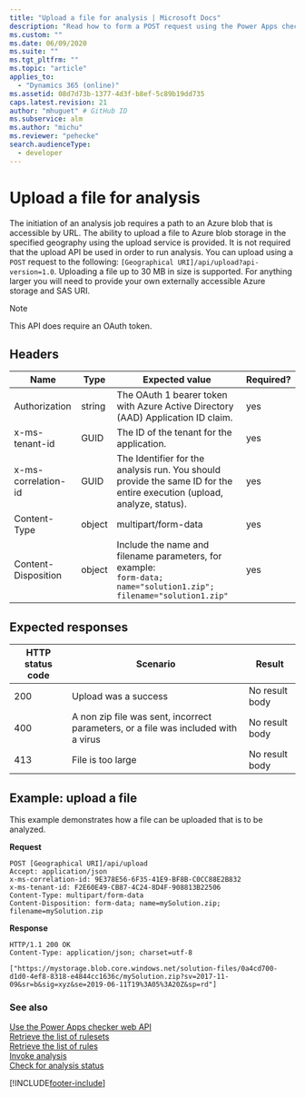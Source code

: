 ```yaml
---
title: "Upload a file for analysis | Microsoft Docs"
description: "Read how to form a POST request using the Power Apps checker web API to retrieve to upload a file to analyze."
ms.custom: ""
ms.date: 06/09/2020
ms.suite: ""
ms.tgt_pltfrm: ""
ms.topic: "article"
applies_to: 
  - "Dynamics 365 (online)"
ms.assetid: 08d7d73b-1377-4d3f-b8ef-5c89b19dd735
caps.latest.revision: 21
author: "mhuguet" # GitHub ID
ms.subservice: alm
ms.author: "michu"
ms.reviewer: "pehecke"
search.audienceType: 
  - developer
---
```


# Upload a file for analysis

The initiation of an analysis job requires a path to an Azure blob that is accessible by URL. The ability to upload a file to Azure blob storage in the specified geography using the upload service is provided. It is not required that the upload API be used in order to run analysis. You can upload using a `POST` request to the following: `[Geographical URI]/api/upload?api-version=1.0`. Uploading a file up to 30 MB in size is supported. For anything larger you will need to provide your own externally accessible Azure storage and SAS URI.

> [!NOTE]
> This API does require an OAuth token.

<a name="bkmk_headers"></a>

## Headers

|Name|Type|Expected value|Required?|
|---|---|---|---|
|Authorization|string|The OAuth 1 bearer token with Azure Active Directory (AAD) Application ID claim.|yes|
|x-ms-tenant-id|GUID|The ID of the tenant for the application.|yes|
|x-ms-correlation-id|GUID|The Identifier for the analysis run. You should provide the same ID for the entire execution (upload, analyze, status).|yes|
|Content-Type|object|multipart/form-data|yes|
|Content-Disposition|object|Include the name and filename parameters, for example:<br />`form-data; name="solution1.zip"; filename="solution1.zip"`|yes|

<a name="bkmk_responses"></a>

## Expected responses

|HTTP status code|Scenario|Result|
|---|---|---|
|200|Upload was a success|No result body|
|400|A non zip file was sent, incorrect parameters, or a file was included with a virus|No result body|
|413|File is too large|No result body|

<a name="bkmk_upload"></a>

## Example: upload a file

This example demonstrates how a file can be uploaded that is to be analyzed.

**Request**

```http
POST [Geographical URI]/api/upload
Accept: application/json
x-ms-correlation-id: 9E378E56-6F35-41E9-BF8B-C0CC88E2B832
x-ms-tenant-id: F2E60E49-CB87-4C24-8D4F-908813B22506
Content-Type: multipart/form-data
Content-Disposition: form-data; name=mySolution.zip; filename=mySolution.zip
```

**Response**

```http
HTTP/1.1 200 OK
Content-Type: application/json; charset=utf-8

["https://mystorage.blob.core.windows.net/solution-files/0a4cd700-d1d0-4ef8-8318-e4844cc1636c/mySolution.zip?sv=2017-11-09&sr=b&sig=xyz&se=2019-06-11T19%3A05%3A20Z&sp=rd"]
```

### See also

[Use the Power Apps checker web API](overview.md)<br />
[Retrieve the list of rulesets](retrieve-rulesets.md)<br />
[Retrieve the list of rules](retrieve-rules.md)<br />
[Invoke analysis](analyze.md)<br />
[Check for analysis status](check-status.md)<br />

[!INCLUDE[footer-include](../../includes/footer-banner.md)]
